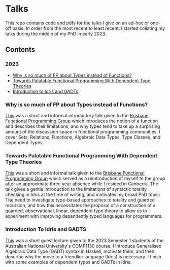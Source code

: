# Talks


This repo contains code and pdfs for the talks I give on
an ad-hoc or one-off basis. In order from the most recent 
to least recent. I started collating my talks during the
middle of my PhD in early 2023.

## Contents
### 2023
  * [Why is so much of FP about Types instead of
    Functions?](#Why-is-so-much-of-fp-about-types-instead-of-functions)
  * [Towards Palatable Functional Programming With
     Dependent Type
     Theories](#towards-palatable-functional-programming-with-dependent-type-theories)
  * [Introduction to Idris and GADTs](#introduction-to-idris-and-gadts)

### Why is so much of FP about Types instead of Functions?
  [This](/BFPG/WhyIsFLAboutTypes/Talk) was a short and 
  informal introductory talk given to the [Brisbane Functional Programming
  Group](https://www.meetup.com/brisbane-functional-programming-group) which introduces the notion of a function and 
  describes their limitations, and why types tend to take
  up a surprising amount of the discussion space in
  functional programming communities. I cover Sets,
  Relations, Functions, Algebraic Data
  Types, Type Classes, and Dependent Types.

### Towards Palatable Functional Programming With Dependent Type Theories
  [This](/BFPG/PalatableFunctionalProgrammingWithDTT/Talk)
  was a short and informal talk given to the 
  [Brisbane Functional Programming Group](https://www.meetup.com/brisbane-functional-programming-group) which served as
  a reintroduction of myself to the group after an
  approximate three year absence while I resided in
  Canberra. The talk gives a gentle introduction to the 
  limitations of syntactic totality checking in Idris at 
  the time of writing, and motivates my broad PhD topic: The
  need to investigate type-based approaches to totality and
  guarded recursion, and how this necessitates the proposal
  of a construction of a guarded, observational, linear, 
  dependent type theory to allow us to experiment with
  improving dependently typed languages for programmers.

### Introduction To Idris and GADTS
  [This](/COMP1130/IntroToIdrisAndGADTS/Talk) 
  was a short guest lecture given to the 2023 Semester 1
  students of the Australian National University's COMP1130
  course. I introduce Generalised Algebraic Data Type (GADT)
  syntax in Haskell, motivate them, and then describe why
  the move to a friendlier language (Idris) is necessary.
  I finish with some examples of dependent types and GADTs
  in Idris.
